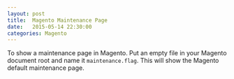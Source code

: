```yaml
---
layout: post
title:  Magento Maintenance Page
date:   2015-05-14 22:30:00
categories: Magento
---
```


To show a maintenance page in Magento. Put an empty file in your Magento document root and name it `maintenance.flag`. This will show the Magento default maintenance page.

